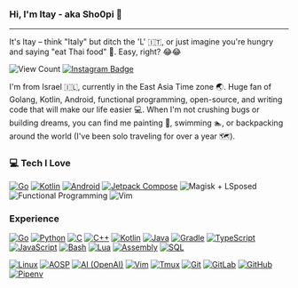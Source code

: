### Hi, I'm Itay - aka Sho0pi 👋

---
It's Itay – think "Italy" but ditch the 'L' 🇮🇹, or just imagine you're hungry and saying "eat Thai food" 🍜. Easy, right? 😂😂

![View Count](https://komarev.com/ghpvc/?username=Sho0pi) [![Instagram Badge](https://img.shields.io/badge/itay.png-white?style=flat&logo=instagram&logoColor=e84393)](https://instagram.com/itay.png) 

<!--- [![Buy Me a Coffee Badge](https://img.shields.io/badge/Support-fedd03?style=flat&labelColor=fedd03&logo=buy-me-a-coffee&logoColor=black)](https://www.buymeacoffee.com/sho0pi) [![Ko-Fi  Badge](https://img.shields.io/badge/Support-F16061?style=flat&labelColor=F16061&logo=ko-fi&logoColor=white)](https://www.ko-fi.com/sho0pi) --->


I'm from Israel 🇮🇱, currently in the East Asia Time zone 🌏. Huge fan of Golang, Kotlin, Android, functional programming, open-source, and writing code that will make our life easier 💻. When I'm not crushing bugs or building dreams, you can find me painting 🎨, swimming 🏊, or backpacking around the world (I've been solo traveling for over a year 🗺️).


### 💻 Tech I Love
[![Go](https://img.shields.io/badge/Go-00ADD8?style=flat&logo=go&logoColor=white)](https://github.com/Sho0pi?tab=repositories&q=&type=&language=go)
[![Kotlin](https://img.shields.io/badge/Kotlin-AF27EB?style=flat&logo=kotlin&logoColor=white)](https://github.com/Sho0pi?tab=repositories&q=&type=&language=kotlin)
[![Android](https://img.shields.io/badge/Android-3DDC84?style=flat&logo=android&logoColor=white)](https://github.com/search?q=user%3Asho0pi+language%3AKotlin+language%3AJava+&type=repositories)
[![Jetpack Compose](https://img.shields.io/badge/Jetpack_Compose-4285F4?style=flat&logo=jetpack-compose&logoColor=white)](https://github.com/search?q=user%3ASho0pi+topic%3Ajetpack-compose&type=repositories)
![Magisk + LSposed](https://img.shields.io/badge/Magisk_+_LSposed-EC6665?style=flat&logo=magisk&logoColor=white)
![Functional Programming](https://img.shields.io/badge/Functional_Programming-121011?style=flat&logo=racket&logoColor=white)
![Vim](https://img.shields.io/badge/Vim-019733?style=flat&logo=vim&logoColor=white)


### Experience
[![Go](https://img.shields.io/badge/-Go-000?logo=go)](https://github.com/Sho0pi?tab=repositories&language=go)
[![Python](https://img.shields.io/badge/-Python-000?logo=python)](https://github.com/Sho0pi?tab=repositories&language=python)
[![C](https://img.shields.io/badge/-C-000?logo=c)](https://github.com/Sho0pi?tab=repositories&language=c)
[![C++](https://img.shields.io/badge/-C++-000?logo=c%2B%2B)](https://github.com/Sho0pi?tab=repositories&language=c%2B%2B)
[![Kotlin](https://img.shields.io/badge/-Kotlin-000?logo=kotlin)](https://github.com/Sho0pi?tab=repositories&language=kotlin)
[![Java](https://img.shields.io/badge/-Java-000?logo=java)](https://github.com/Sho0pi?tab=repositories&language=java)
[![Gradle](https://img.shields.io/badge/-Gradle-000?logo=gradle)](https://github.com/Sho0pi?tab=repositories&language=groovy)
[![TypeScript](https://img.shields.io/badge/-TypeScript-000?logo=typescript)](https://github.com/Sho0pi?tab=repositories&language=typescript)
[![JavaScript](https://img.shields.io/badge/-JavaScript-000?logo=javascript)](https://github.com/Sho0pi?tab=repositories&language=javascript)
[![Bash](https://img.shields.io/badge/-Bash-000?logo=gnu-bash)](https://github.com/Sho0pi?tab=repositories&language=shell)
[![Lua](https://img.shields.io/badge/-Lua-000?logo=lua)](https://github.com/Sho0pi?tab=repositories&language=lua)
[![Assembly](https://img.shields.io/badge/-Assembly-000?logo=assemblyscript)](https://github.com/Sho0pi?tab=repositories&language=assembly)
[![SQL](https://img.shields.io/badge/-SQL-000?logo=postgresql)](https://github.com/Sho0pi?tab=repositories&language=sql)

[![Linux](https://img.shields.io/badge/-Linux-000?logo=linux)](https://www.linux.org/)
[![AOSP](https://img.shields.io/badge/-AOSP-000?logo=android)](https://cs.android.com/)
[![AI (OpenAI)](https://img.shields.io/badge/-AI-000?logo=openai)](https://openai.com/)
[![Vim](https://img.shields.io/badge/-Vim-000?logo=vim)](https://www.vim.org/)
[![Tmux](https://img.shields.io/badge/-Tmux-000?logo=tmux)](https://github.com/tmux/tmux)
[![Git](https://img.shields.io/badge/-Git-000?logo=git)](https://git-scm.com/)
[![GitLab](https://img.shields.io/badge/-GitLab-000?logo=gitlab)](https://gitlab.com/Sho0pi)
[![GitHub](https://img.shields.io/badge/-GitHub-000?logo=github)](https://github.com/Sho0pi)
[![Pipenv](https://img.shields.io/badge/-Pipenv-000?logo=python)](https://pipenv.pypa.io/)


<!--
**Sho0pi/sho0pi** is a ✨ _special_ ✨ repository because its `README.md` (this file) appears on your GitHub profile.

Here are some ideas to get you started:

- 🔭 I’m currently working on ...
- 🌱 I’m currently learning ...
- 👯 I’m looking to collaborate on ...
- 🤔 I’m looking for help with ...
- 💬 Ask me about ...
- 📫 How to reach me: ...
- 😄 Pronouns: ...
- ⚡ Fun fact: ...
-->
